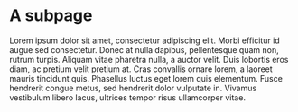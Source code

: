 # A subpage

Lorem ipsum dolor sit amet, consectetur adipiscing elit. Morbi efficitur id augue sed consectetur. Donec at nulla dapibus, pellentesque quam non, rutrum turpis. Aliquam vitae pharetra nulla, a auctor velit. Duis lobortis eros diam, ac pretium velit pretium at. Cras convallis ornare lorem, a laoreet mauris tincidunt quis. Phasellus luctus eget lorem quis elementum. Fusce hendrerit congue metus, sed hendrerit dolor vulputate in. Vivamus vestibulum libero lacus, ultrices tempor risus ullamcorper vitae.
